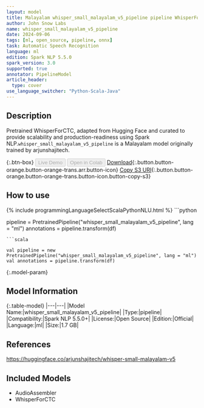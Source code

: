 ```yaml
---
layout: model
title: Malayalam whisper_small_malayalam_v5_pipeline pipeline WhisperForCTC from arjunshajitech
author: John Snow Labs
name: whisper_small_malayalam_v5_pipeline
date: 2024-09-06
tags: [ml, open_source, pipeline, onnx]
task: Automatic Speech Recognition
language: ml
edition: Spark NLP 5.5.0
spark_version: 3.0
supported: true
annotator: PipelineModel
article_header:
  type: cover
use_language_switcher: "Python-Scala-Java"
---
```


## Description

Pretrained WhisperForCTC, adapted from Hugging Face and curated to provide scalability and production-readiness using Spark NLP.`whisper_small_malayalam_v5_pipeline` is a Malayalam model originally trained by arjunshajitech.

{:.btn-box}
<button class="button button-orange" disabled>Live Demo</button>
<button class="button button-orange" disabled>Open in Colab</button>
[Download](https://s3.amazonaws.com/auxdata.johnsnowlabs.com/public/models/whisper_small_malayalam_v5_pipeline_ml_5.5.0_3.0_1725583871191.zip){:.button.button-orange.button-orange-trans.arr.button-icon}
[Copy S3 URI](s3://auxdata.johnsnowlabs.com/public/models/whisper_small_malayalam_v5_pipeline_ml_5.5.0_3.0_1725583871191.zip){:.button.button-orange.button-orange-trans.button-icon.button-copy-s3}

## How to use



<div class="tabs-box" markdown="1">
{% include programmingLanguageSelectScalaPythonNLU.html %}
```python

pipeline = PretrainedPipeline("whisper_small_malayalam_v5_pipeline", lang = "ml")
annotations =  pipeline.transform(df)   

```
```scala

val pipeline = new PretrainedPipeline("whisper_small_malayalam_v5_pipeline", lang = "ml")
val annotations = pipeline.transform(df)

```
</div>

{:.model-param}
## Model Information

{:.table-model}
|---|---|
|Model Name:|whisper_small_malayalam_v5_pipeline|
|Type:|pipeline|
|Compatibility:|Spark NLP 5.5.0+|
|License:|Open Source|
|Edition:|Official|
|Language:|ml|
|Size:|1.7 GB|

## References

https://huggingface.co/arjunshajitech/whisper-small-malayalam-v5

## Included Models

- AudioAssembler
- WhisperForCTC